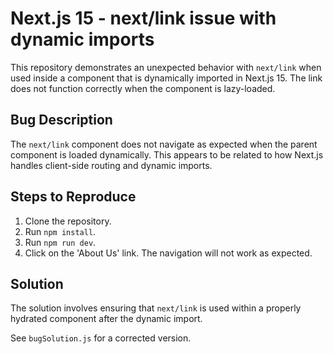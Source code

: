 # Next.js 15 - next/link issue with dynamic imports

This repository demonstrates an unexpected behavior with `next/link` when used inside a component that is dynamically imported in Next.js 15.  The link does not function correctly when the component is lazy-loaded.

## Bug Description
The `next/link` component does not navigate as expected when the parent component is loaded dynamically.  This appears to be related to how Next.js handles client-side routing and dynamic imports.

## Steps to Reproduce
1. Clone the repository.
2. Run `npm install`.
3. Run `npm run dev`.
4. Click on the 'About Us' link.  The navigation will not work as expected.

## Solution
The solution involves ensuring that `next/link` is used within a properly hydrated component after the dynamic import.

See `bugSolution.js` for a corrected version.